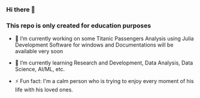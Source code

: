 ### Hi there 👋

### This repo is only created for education purposes

<!--
**AnkurSatyarthi/ankursatyarthi** is a ✨ _special_ ✨ repository because its `README.md` (this file) appears on your GitHub profile.

Here are some ideas to get you started:
-->

- 🔭 I’m currently working on some Titanic Passengers Analysis using Julia Development Software for windows and Documentations will be available very soon

- 🌱 I’m currently learning Research and Development, Data Analysis, Data Science, AI/ML, etc.
<!--
- 👯 I’m looking to collaborate on ...
- 🤔 I’m looking for help with ...
-->
<!--
- 💬 Ask me about R&D.
- 📫 How to reach me: via Linkedin.
-->
<!--
- 😄 Pronouns:
-->
- ⚡ Fun fact: I'm a calm person who is trying to enjoy every moment of his life with his loved ones.
